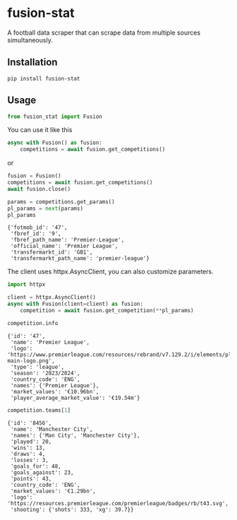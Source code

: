 # fusion-stat

A football data scraper that can scrape data from multiple sources simultaneously.

## Installation

```
pip install fusion-stat
```

## Usage

```python
from fusion_stat import Fusion
```

You can use it like this

```python
async with Fusion() as fusion:
    competitions = await fusion.get_competitions()
```

or

```python
fusion = Fusion()
competitions = await fusion.get_competitions()
await fusion.close()
```

```python
params = competitions.get_params()
pl_params = next(params)
pl_params
```

    {'fotmob_id': '47',
     'fbref_id': '9',
     'fbref_path_name': 'Premier-League',
     'official_name': 'Premier League',
     'transfermarkt_id': 'GB1',
     'transfermarkt_path_name': 'premier-league'}

The client uses httpx.AsyncClient, you can also customize parameters.

```python
import httpx

client = httpx.AsyncClient()
async with Fusion(client=client) as fusion:
    competition = await fusion.get_competition(**pl_params)
```

```python
competition.info
```

    {'id': '47',
     'name': 'Premier League',
     'logo': 'https://www.premierleague.com/resources/rebrand/v7.129.2/i/elements/pl-main-logo.png',
     'type': 'league',
     'season': '2023/2024',
     'country_code': 'ENG',
     'names': {'Premier League'},
     'market_values': '€10.96bn',
     'player_average_market_value': '€19.54m'}

```python
competition.teams[1]
```

    {'id': '8456',
     'name': 'Manchester City',
     'names': {'Man City', 'Manchester City'},
     'played': 20,
     'wins': 13,
     'draws': 4,
     'losses': 3,
     'goals_for': 48,
     'goals_against': 23,
     'points': 43,
     'country_code': 'ENG',
     'market_values': '€1.29bn',
     'logo': 'https://resources.premierleague.com/premierleague/badges/rb/t43.svg',
     'shooting': {'shots': 333, 'xg': 39.7}}
